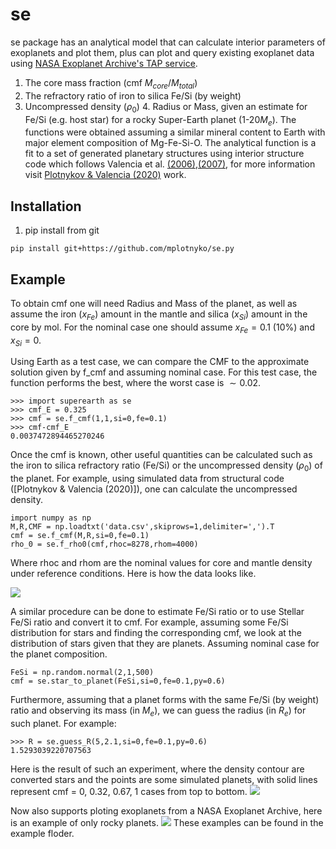 # se 

se package has an analytical model that can calculate interior parameters of exoplanets and plot them, plus can plot and query existing exoplanet data using [NASA Exoplanet Archive's TAP service](https://exoplanetarchive.ipac.caltech.edu/docs/TAP/usingTAP.html#PS).
1. The core mass fraction (cmf $M_{core}/M_{total}$) 
2. The refractory ratio of iron to silica Fe/Si (by weight) 
3. Uncompressed  density ($\rho_0$) 4. Radius or Mass, given an estimate for Fe/Si (e.g. host star)  for a rocky Super-Earth planet (1-20$M_e$). 
The functions were obtained assuming a similar mineral content to Earth with major element composition of Mg-Fe-Si-O. 
The analytical function is a fit to a set of generated planetary structures using interior structure code which follows Valencia et al. [(2006)](https://iopscience.iop.org/article/10.1086/509800),[(2007)](https://www.sciencedirect.com/science/article/abs/pii/S0019103505004574), for more information visit [Plotnykov & Valencia (2020)](https://arxiv.org/abs/2010.06480) work.

## Installation

1. pip install from git

```pip install git+https://github.com/mplotnyko/se.py```

## Example 

To obtain cmf one will need Radius and Mass of the planet, as well as assume the iron ($x_{Fe}$) amount in the mantle and silica ($x_{Si}$) amount in the core by mol. 
For the nominal case one should assume $x_{Fe}=0.1$ (10%) and $x_{Si}=0$.

Using Earth as a test case, we can compare the CMF to the approximate solution given by f_cmf and assuming nominal case.
For this test case, the function performs the best, where the worst case is $\sim 0.02$. 
    
    >>> import superearth as se
    >>> cmf_E = 0.325
    >>> cmf = se.f_cmf(1,1,si=0,fe=0.1)
    >>> cmf-cmf_E
    0.0037472894465270246

Once the cmf is known, other useful quantities can be calculated such as the iron to silica refractory ratio (Fe/Si) or the uncompressed density ($\rho_0$) of the planet.
For example, using simulated data from structural code ([Plotnykov & Valencia (2020)]), one can calculate the uncompressed density.

    import numpy as np
    M,R,CMF = np.loadtxt('data.csv',skiprows=1,delimiter=',').T
    cmf = se.f_cmf(M,R,si=0,fe=0.1)
    rho_0 = se.f_rho0(cmf,rhoc=8278,rhom=4000)

Where rhoc and rhom are the nominal values for core and mantle density under reference conditions. Here is how the data looks like.

![](images/MR_rho0.jpg)

A similar procedure can be done to estimate Fe/Si ratio or to use Stellar Fe/Si ratio and convert it to cmf.
For example, assuming some Fe/Si distribution for stars and finding the corresponding cmf, we look at the distribution of stars given that they are planets. 
Assuming nominal case for the planet composition.

    FeSi = np.random.normal(2,1,500)
    cmf = se.star_to_planet(FeSi,si=0,fe=0.1,py=0.6)

Furthermore, assuming that a planet forms with the same Fe/Si (by weight) ratio and observing its mass (in $M_e$), we can guess the radius (in $R_e$) for such planet.
For example:

    >>> R = se.guess_R(5,2.1,si=0,fe=0.1,py=0.6)
    1.5293039220707563

Here is the result of such an experiment, where the density contour are converted stars and the points are some simulated planets, with solid lines represent cmf = 0, 0.32, 0.67, 1 cases from top to bottom.
![](images/FeSi_star.jpg)

Now also supports ploting exoplanets from a NASA Exoplanet Archive, here is an example of only rocky planets.
![](images/MR_rockyMpl.jpg)
These examples can be found in the example floder.